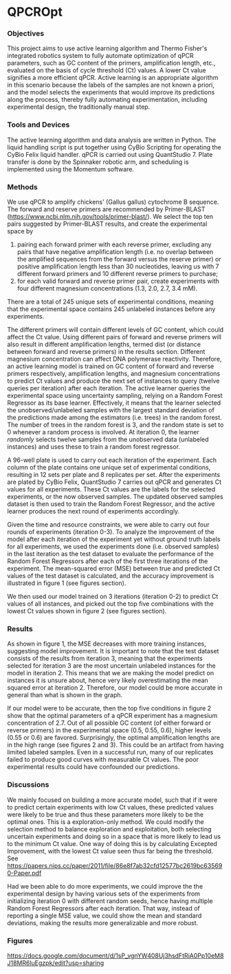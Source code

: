 # QPCROpt
### Objectives
This project aims to use active learning algorithm and Thermo Fisher's integrated robotics system to fully automate optimization of qPCR parameters, such as GC content of the primers, amplification length, etc., evaluated on the basis of cycle threshold (Ct) values. A lower Ct value signifies a more efficient qPCR. Active learning is an appropriate algorithm in this scenario because the labels of the samples are not known a priori, and the model selects the experiments that would improve its predictions along the process, thereby fully automating experimentation, including experimental design, the traditionally manual step.
### Tools and Devices
The active learning algorithm and data analysis are written in Python. The liquid handling script is put together using CyBio Scripting for operating the CyBio Felix liquid handler. qPCR is carried out using QuantStudio 7. Plate transfer is done by the Spinnaker robotic arm, and scheduling is implemented using the Momentum software.
### Methods
We use qPCR to amplify chickens' (Gallus gallus) cytochrome B sequence. The forward and reserve primers are recommended by Primer-BLAST (https://www.ncbi.nlm.nih.gov/tools/primer-blast/). We select the top ten pairs suggested by Primer-BLAST results, and create the experimental space by 

1. pairing each forward primer with each reverse primer, excluding any pairs that have negative amplification length (i.e. no overlap between the amplified sequences from the forward versus the reserve primer) or positive amplification length less than 30 nucleotides, leaving us with 7 different forward primers and 10 different reverse primers to purchase;
2. for each valid forward and reverse primer pair, create experiments with four different magnesium concentrations (1.3, 2.0, 2.7, 3.4 mM).

There are a total of 245 unique sets of experimental conditions, meaning that the experimental space contains 245 unlabeled instances before any experiments.

The different primers will contain different levels of GC content, which could affect the Ct value. Using different pairs of forward and reverse primers will also result in different amplification lengths, termed dist (or distance between forward and reverse primers) in the results section. Different magnesium concentration can affect DNA polymerase reactivity. Therefore, an active learning model is trained on GC content of forward and reverse primers respectively, amplification lengths, and magnesium concentrations to predict Ct values and produce the next set of instances to query (twelve queries per iteration) after each iteration. The active learner queries the experimental space using uncertainty sampling, relying on a Random Forest Regressor as its base learner. Effectively, it means that the learner selected the unobserved/unlabeled samples with the largest standard deviation of the predictions made among the estimators (i.e. trees) in the random forest. The number of trees in the random forest is 3, and the random state is set to 0 whenever a random process is involved. At iteration 0, the learner _randomly_ selects twelve samples from the unobserved data (unlabeled instances) and uses these to train a random forest regressor. 

A 96-well plate is used to carry out each iteration of the experiment. Each column of the plate contains one unique set of experimental conditions, resulting in 12 sets per plate and 8 replicates per set. After the experiments are plated by CyBio Felix, QuantStudio 7 carries out qPCR and generates Ct values for all experiments. These Ct values are the labels for the selected experiments, or the now observed samples. The updated observed samples dataset is then used to train the Random Forest Regressor, and the active learner produces the next round of experiments accordingly. 

Given the time and resource constraints, we were able to carry out four rounds of experiments (iteration 0-3). To analyze the improvement of the model after each iteration of the experiment yet without ground truth labels for all experiments, we used the experiments done (i.e. observed samples) in the last iteration as the test dataset to evaluate the performance of the Random Forest Regressors after each of the first three iterations of the experiment. The mean-squared error (MSE) between true and predicted Ct values of the test dataset is calculated, and the accuracy improvement is illustrated in figure 1 (see figures section). 

We then used our model trained on 3 iterations (iteration 0-2) to predict Ct values of all instances, and picked out the top five combinations with the lowest Ct values shown in figure 2 (see figures section).
### Results
As shown in figure 1, the MSE decreases with more training instances, suggesting model improvement. It is important to note that the test dataset consists of the results from iteration 3, meaning that the experiments selected for iteration 3 are the most uncertain unlabeled instances for the model in iteration 2. This means that we are making the model predict on instances it is unsure about, hence very likely overestimating the mean squared error at iteration 2. Therefore, our model could be more accurate in general than what is shown in the graph. 

If our model were to be accurate, then the top five conditions in figure 2 show that the optimal parameters of a qPCR experiment has a magnesium concentration of 2.7. Out of all possible GC content (of either forward or reverse primers) in the experimental space (0.5, 0.55, 0.6), higher levels (0.55 or 0.6) are favored. Surprisingly, the optimal amplification lengths are in the high range (see figures 2 and 3). This could be an artifact from having limited labeled samples. Even in a successful run, many of our replicates failed to produce good curves with measurable Ct values. The poor experimental results could have confounded our predictions.
### Discussions
We mainly focused on building a more accurate model, such that if it were to predict certain experiments with low Ct values, these predicted values were likely to be true and thus these parameters more likely to be the optimal ones. This is a exploration-only method. We could modify the selection method to balance exploration and exploitation, both selecting uncertain experiments and doing so in a space that is more likely to lead us to the minimum Ct value. One way of doing this is by calculating Excepted Improvement, with the lowest Ct value seen thus far being the threshold. See https://papers.nips.cc/paper/2011/file/86e8f7ab32cfd12577bc2619bc635690-Paper.pdf

Had we been able to do more experiments, we could improve the the experimental design by having various sets of the experiments from initializing iteration 0 with different random seeds, hence having multiple Random Forest Regressors after each iteration. That way, instead of reporting a single MSE value, we could show the mean and standard deviations, making the results more generalizable and more robust.
### Figures
https://docs.google.com/document/d/1sP_vgnYW408Uj3hsdFtRiA0Pp10eM8J18MR6luEgzpk/edit?usp=sharing

